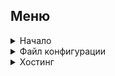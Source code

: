 ## Меню

<details>
  <summary>Начало</summary>

- [Введение](docs/GettingStarted.md#введение)
- [Системные требования](docs/GettingStarted.md#системные_требования)
- [Установка](docs/GettingStarted.md#установка)
- [Вход в систему](docs/GettingStarted.md#вход_в_систему)
- [Инициализация проекта](docs/GettingStarted.md#инициализация_проекта)
- [Запуск проекта в облаке](docs/GettingStarted.md#запуск_проекта_в_облаке)
</details>

<details>
  <summary>Файл конфигурации</summary>

- [Пример файла конфигурации](docs/ConfigFile.md#пример_файла_конфигурации)
- [Поля конфигурации верхнего уровня](docs/ConfigFile.md#поля_конфигурации_верхнего_уровня)
- [Поля конфигурации сервиса](docs/ConfigFile.md#поля_конфигурации_сервиса)
- [Использование своего домена](docs/ConfigFile.md#использование_своего_домена)
</details>

<details>
  <summary>Хостинг</summary>

- [Node.js](docs/HostingNodeJS.md#хостинг-nodejs)
</details>
